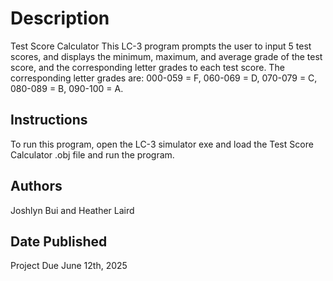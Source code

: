 # Description
Test Score Calculator 
This LC-3 program prompts the user to input 5 test scores, and displays the minimum, maximum, and average grade of the test score, and the corresponding letter grades to each test score. 
The corresponding letter grades are: 
000-059 = F, 060-069 = D, 070-079 = C, 080-089 = B, 090-100 = A.

## Instructions
To run this program, open the LC-3 simulator exe and load the Test Score Calculator .obj file and run the program.

## Authors
Joshlyn Bui and
Heather Laird

## Date Published
Project Due June 12th, 2025
